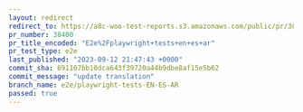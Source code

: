 ```yaml
---
layout: redirect
redirect_to: https://a8c-woo-test-reports.s3.amazonaws.com/public/pr/38400/e2e/index.html
pr_number: 38400
pr_title_encoded: "E2e%2Fplaywright+tests+en+es+ar"
pr_test_type: e2e
last_published: "2023-09-12 21:47:43 +0000"
commit_sha: 691107bb10dca643f39720a44b9dbe8af15e5b62
commit_message: "update translation"
branch_name: e2e/playwright-tests-EN-ES-AR
passed: true
---
```

